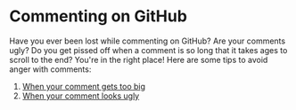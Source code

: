 # Commenting on GitHub

Have you ever been lost while commenting on GitHub? Are your comments ugly? Do you get pissed off when a comment is so long that it takes ages to scroll to the end? You're in the right place! Here are some tips to avoid anger with comments:

1. [When your comment gets too big](./When%20your%20comment%20gets%20too%20big.md)
2. [When your comment looks ugly](./When%20your%20comment%looks%20ugly.md)